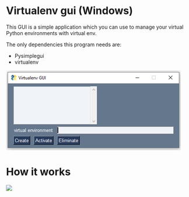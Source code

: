 # Virtualenv gui (Windows)

This GUI is a simple application which you can use to manage your virtual Python environments with virtual env.

The only dependencies this program needs are: 

- Pysimplegui
- virtualenv

![](https://github.com/Guillermo-C-A/python-virtualenv-gui/blob/master/example.PNG)

# How it works

![](https://github.com/Guillermo-C-A/python-virtualenv-gui-windows/blob/master/example.gif)
